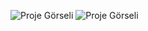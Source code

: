![Proje Görseli](https://github.com/user-attachments/assets/a54e704a-7ef0-4b23-8523-f0420edb0f01)
![Proje Görseli](https://github.com/user-attachments/assets/75667941-3d17-4b77-a6d6-75cd7af41ee0)
